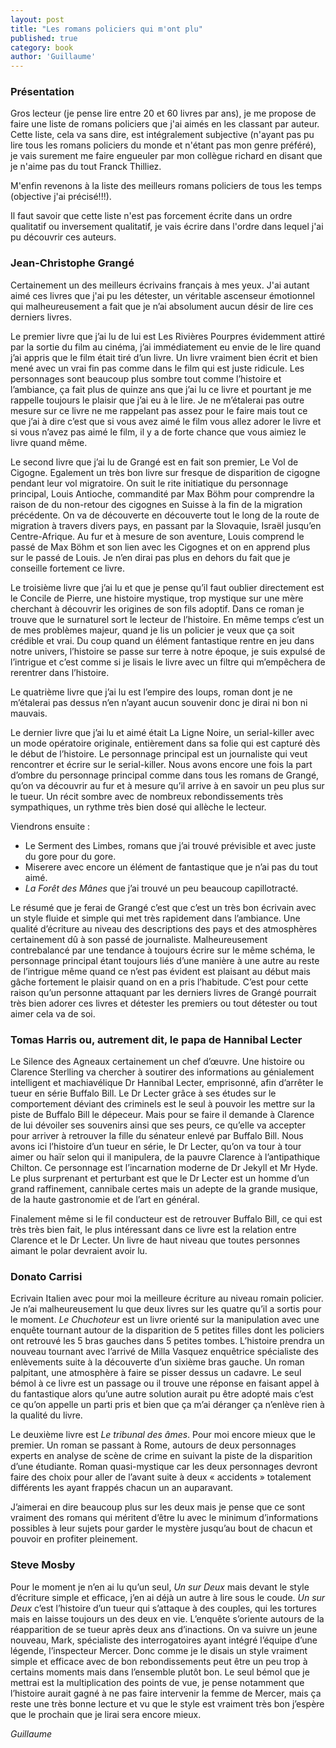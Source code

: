 ```yaml
---
layout: post
title: "Les romans policiers qui m'ont plu"
published: true
category: book
author: 'Guillaume'
---
```


### Présentation

Gros lecteur (je pense lire entre 20 et 60 livres par ans), je me propose de faire une liste de romans policiers que j'ai aimés en les classant par auteur. Cette liste, cela va sans dire, est intégralement subjective (n'ayant pas pu lire tous les romans policiers du monde et n'étant pas mon genre préféré), je vais surement me faire engueuler par mon collègue richard en disant que je n'aime pas du tout Franck Thilliez.

M'enfin revenons à la liste des meilleurs romans policiers de tous les temps (objective j'ai précisé!!!).

Il faut savoir que cette liste n'est pas forcement écrite dans un ordre qualitatif ou inversement qualitatif, je vais écrire dans l'ordre dans lequel j'ai pu découvrir ces auteurs.

### Jean-Christophe Grangé

Certainement un des meilleurs écrivains français à mes yeux. J'ai autant aimé ces livres que j'ai pu les détester, un véritable ascenseur émotionnel qui malheureusement a fait que je n’ai absolument aucun désir de lire ces derniers livres.

Le premier livre que j’ai lu de lui est Les Rivières Pourpres évidemment attiré par la sortie du film au cinéma, j’ai immédiatement eu envie de le lire quand j’ai appris que le film était tiré d’un livre.
Un livre vraiment bien écrit et bien mené avec un vrai fin pas comme dans le film qui est juste ridicule. Les personnages sont beaucoup plus sombre tout comme l’histoire et l’ambiance, ça fait plus de quinze ans que j’ai lu ce livre et pourtant je me rappelle toujours le plaisir que j’ai eu à le lire.
Je ne m’étalerai pas outre mesure sur ce livre ne me rappelant pas assez pour le faire mais tout ce que j’ai à dire c’est que si vous avez aimé le film vous allez adorer le livre et si vous n’avez pas aimé le film, il y a de forte chance que vous aimiez le livre quand même.

Le second livre que j’ai lu de Grangé est en fait son premier, Le Vol de Cigogne. Egalement un très bon livre sur fresque de disparition de cigogne pendant leur vol migratoire. On suit le rite initiatique du personnage principal, Louis Antioche, commandité par Max Böhm pour comprendre la raison de du non-retour des cigognes en Suisse à la fin de la migration précédente. On va de découverte en découverte tout le long de la route de migration à travers divers pays, en passant par la Slovaquie, Israël jusqu’en Centre-Afrique. Au fur et à mesure de son aventure, Louis comprend le passé de Max Böhm et son lien avec les Cigognes et on en apprend plus sur le passé de Louis.
 Je n’en dirai pas plus en dehors du fait que je conseille fortement ce livre.

Le troisième livre que j’ai lu et que je pense qu’il faut oublier directement est le Concile de Pierre, une histoire mystique, trop mystique sur une mère cherchant à découvrir les origines de son fils adoptif. Dans ce roman je trouve que le surnaturel sort le lecteur de l’histoire. En même temps c’est un de mes problèmes majeur, quand je lis un policier je veux que ça soit crédible et vrai. Du coup quand un élément fantastique rentre en jeu dans notre univers, l’histoire se passe sur terre à notre époque, je suis expulsé de l’intrigue et c’est comme si je lisais le livre avec un filtre qui m’empêchera de rerentrer dans l’histoire.

Le quatrième livre que j’ai lu est l’empire des loups, roman dont je ne m’étalerai pas dessus n’en n’ayant aucun souvenir donc je dirai ni bon ni mauvais.

Le dernier livre que j’ai lu et aimé était La Ligne Noire, un serial-killer avec un mode opératoire originale, entièrement dans sa folie qui est capturé dès le début de l’histoire. Le personnage principal est un journaliste qui veut rencontrer et écrire sur le serial-killer. Nous avons encore une fois la part d’ombre du personnage principal comme dans tous les romans de Grangé, qu’on va découvrir au fur et à mesure qu’il arrive à en savoir un peu plus sur le tueur. Un récit sombre avec de nombreux rebondissements très sympathiques, un rythme très bien dosé qui allèche le lecteur.

Viendrons ensuite :

- Le Serment des Limbes, romans que j’ai trouvé prévisible et avec juste du gore pour du gore.
- Miserere avec encore un élément de fantastique que je n’ai pas du tout aimé.
- *La Forêt des Mânes* que j’ai trouvé un peu beaucoup capillotracté.

Le résumé que je ferai de Grangé c’est que c’est un très bon écrivain avec un style fluide et simple qui met très rapidement dans l’ambiance. Une qualité d’écriture au niveau des descriptions des pays et des atmosphères certainement dû à son passé de journaliste. Malheureusement contrebalancé par une tendance à toujours écrire sur le même schéma, le personnage principal étant toujours liés d’une manière à une autre au reste de l’intrigue même quand ce n’est pas évident est plaisant au début mais gâche fortement le plaisir quand on en a pris l’habitude. C’est pour cette raison qu’un personne attaquant par les derniers livres de Grangé pourrait très bien adorer ces livres et détester les premiers ou tout détester ou tout aimer cela va de soi.

### Tomas Harris ou, autrement dit, le papa de Hannibal Lecter

Le Silence des Agneaux certainement un chef d’œuvre. Une histoire ou Clarence Sterlling va chercher à soutirer des informations au génialement intelligent et machiavélique Dr Hannibal Lecter, emprisonné, afin d’arrêter le tueur en série Buffalo Bill. Le Dr Lecter grâce à ses études sur le comportement déviant des criminels est le seul à pouvoir les mettre sur la piste de Buffalo Bill le dépeceur. Mais pour se faire il demande à Clarence de lui dévoiler ses souvenirs ainsi que ses peurs, ce qu’elle va accepter pour arriver à retrouver la fille du sénateur enlevé par Buffalo Bill.
Nous avons ici l’histoire d’un tueur en série, le Dr Lecter, qu’on va tour à tour aimer ou haïr selon qui il manipulera, de la pauvre Clarence à l’antipathique Chilton. Ce personnage est l’incarnation moderne de Dr Jekyll et Mr Hyde. Le plus surprenant et perturbant est que le Dr Lecter est un homme d’un grand raffinement, cannibale certes mais un adepte de la grande musique, de la haute gastronomie et de l’art en général.

Finalement même si le fil conducteur est de retrouver Buffalo Bill, ce qui est très très bien fait, le plus intéressant dans ce livre est la relation entre Clarence et le Dr Lecter.
Un livre de haut niveau que toutes personnes aimant le polar devraient avoir lu.


### Donato Carrisi


Ecrivain Italien avec pour moi la meilleure écriture au niveau romain policier. Je n’ai malheureusement lu que deux livres sur les quatre qu’il a sortis pour le moment.
*Le Chuchoteur* est un livre orienté sur la manipulation avec une enquête tournant autour de la disparition de 5 petites filles dont les policiers ont retrouvé les 5 bras gauches dans 5 petites tombes.
L’histoire prendra un nouveau tournant avec l’arrivé de Milla Vasquez enquêtrice spécialiste des enlèvements suite à la découverte d’un sixième bras gauche.
Un roman palpitant, une atmosphère à faire se pisser dessus un cadavre. Le seul bémol à ce livre est un passage ou il  trouve une réponse en faisant appel à du fantastique alors qu’une autre solution aurait pu être adopté mais c’est ce qu’on appelle un parti pris et bien que ça m’ai déranger ça n’enlève rien à la qualité du livre.

Le deuxième livre est *Le tribunal des âmes*. Pour moi encore mieux que le premier. Un roman se passant à Rome, autours de deux personnages experts en analyse de scène de crime en suivant la piste de la disparition d’une étudiante. Roman quasi-mystique car les deux personnages devront faire des choix pour aller de l’avant suite à deux « accidents » totalement différents les ayant frappés chacun un an auparavant.

J’aimerai en dire beaucoup plus sur les deux mais je pense que ce sont vraiment des romans qui méritent d’être lu avec le minimum d’informations possibles à leur sujets pour garder le mystère jusqu’au bout de chacun et pouvoir en profiter pleinement.

### Steve Mosby

Pour le moment je n’en ai lu qu’un seul, *Un sur Deux* mais devant le style d’écriture simple et efficace, j’en ai déjà un autre à lire sous le coude.
*Un sur Deux* c’est l’histoire d’un tueur qui s’attaque à des couples, qui les tortures mais en laisse toujours un des deux en vie. L’enquête s’oriente autours de la réapparition de se tueur après deux ans d’inactions. On va suivre un jeune nouveau, Mark, spécialiste des interrogatoires ayant intégré l’équipe d’une légende, l’inspecteur Mercer. Donc comme je le disais un style vraiment simple et efficace avec de bon rebondissements peut être un peu trop à certains moments mais dans l’ensemble plutôt bon. Le seul bémol que je mettrai est la multiplication des points de vue, je pense notamment que l’histoire aurait gagné à ne pas faire intervenir la femme de Mercer, mais ça reste une très bonne lecture et vu que le style est vraiment très bon j’espère que le prochain que je lirai sera encore mieux.

*Guillaume*